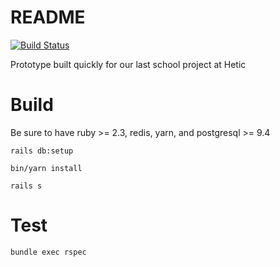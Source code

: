 # README

[![Build Status](https://travis-ci.com/alexandre025/Nuntio.svg?token=in8sSsy4MxZn4XxNavha&branch=master)](https://travis-ci.com/alexandre025/trombonne)

Prototype built quickly for our last school project at Hetic

# Build

Be sure to have ruby >= 2.3, redis, yarn, and postgresql >= 9.4

`rails db:setup`

`bin/yarn install`

`rails s`

# Test

`bundle exec rspec`

